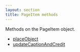 ```yaml
---
layout: section
title: PageItem methods
---
```

Methods on the PageItem object.

* [placeObject](./placeObject.md)
* [updateCaptionAndCredit](./updateCaptionAndCredit.md)
